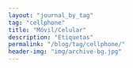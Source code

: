 ```yaml
---
layout: "journal_by_tag"
tag: "cellphone"
title: "Móvil/Celular"
description: "Etiquetas"
permalink: "/blog/tag/cellphone/"
header-img: "img/archive-bg.jpg"
---
```


